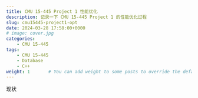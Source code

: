 ```yaml
---
title: CMU 15-445 Project 1 性能优化
description: 记录一下 CMU 15-445 Project 1 的性能优化过程
slug: cmu15445-project1-opt
date: 2024-03-28 17:58:00+0000
# image: cover.jpg
categories:
    - CMU 15-445
tags:
    - CMU 15-445
    - Database
    - C++
weight: 1       # You can add weight to some posts to override the default sorting (date descending)
---
```


现状
